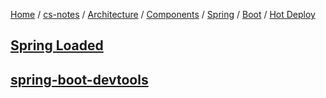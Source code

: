 [Home](https://mengxianbin.github.io) /
[cs-notes](https://mengxianbin.github.io/cs-notes/site) /
[Architecture](https://mengxianbin.github.io/cs-notes/site/Architecture) /
[Components](https://mengxianbin.github.io/cs-notes/site/Architecture/Components) /
[Spring](https://mengxianbin.github.io/cs-notes/site/Architecture/Components/Spring) /
[Boot](https://mengxianbin.github.io/cs-notes/site/Architecture/Components/Spring/Boot) /
[Hot Deploy](https://mengxianbin.github.io/cs-notes/site/Architecture/Components/Spring/Boot/Hot%20Deploy)

## [Spring Loaded](https://mengxianbin.github.io/cs-notes/site/Architecture/Components/Spring/Boot/Hot%20Deploy/Spring%20Loaded)

## [spring-boot-devtools](https://mengxianbin.github.io/cs-notes/site/Architecture/Components/Spring/Boot/Hot%20Deploy/spring-boot-devtools)
